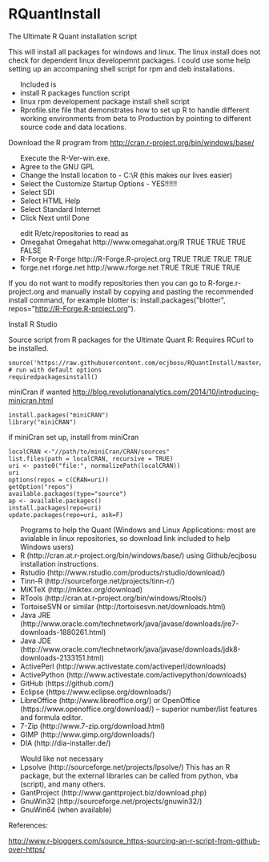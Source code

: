 RQuantInstall
=============

The Ultimate R Quant installation script 

This will install all packages for windows and linux.  The linux install does 
not check for dependent linux developemnt packages.  I could use some help 
setting up an accompaning shell script for rpm and deb installations.

<ul>Included is
  <li>install R packages function script</li>  
  <li>linux rpm developement package install shell script</li>  
  <li>Rprofile.site file that demonstrates how to set up R to handle different working 
  environments from beta to Production by pointing to different source code and 
  data locations.</li>
</ul>

Download the R program from http://cran.r-project.org/bin/windows/base/

<ul>Execute the R-Ver-win.exe.
<li>Agree to the GNU GPL</li>
<li>Change the Install location to - C:\R (this makes our lives easier)</li>
<li>Select the Customize Startup Options - YES!!!!!!</li>
<li>Select SDI</li>
<li>Select HTML Help</li>
<li>Select Standard Internet</li>
<li>Click Next until Done</li>
</ul>

<ul>edit R/etc/repositories to read as
<li>Omegahat Omegahat http://www.omegahat.org/R TRUE TRUE TRUE FALSE</li>
<li>R-Forge R-Forge http://R-Forge.R-project.org    TRUE TRUE TRUE TRUE</li>
<li>forge.net rforge.net http://www.rforge.net  TRUE TRUE TRUE TRUE</li>
</ul>

If you do not want to modify repositories then you can go to R-forge.r-project.org and manually install by copying and pasting the recommended install command, for example blotter is: install.packages("blotter", repos="http://R-Forge.R-project.org").

Install R Studio

Source script from R packages for the Ultimate Quant R: Requires RCurl to be installed.  
```
source('https://raw.githubusercontent.com/ecjbosu/RQuantInstall/master/requiredpackagesinstall.R')
# run with default options
requiredpackagesinstall()
```
miniCran if wanted
  http://blog.revolutionanalytics.com/2014/10/introducing-minicran.html
```
install.packages("miniCRAN")
library("miniCRAN")
```
if miniCran set up, install from miniCran

```
localCRAN <-"//path/to/miniCran/CRAN/sources"
list.files(path = localCRAN, recursive = TRUE)
uri <- paste0("file:", normalizePath(localCRAN))
uri
options(repos = c(CRAN=uri))
getOption("repos")
available.packages(type="source")
ap <- available.packages()
install.packages(repo=uri)
update.packages(repo=uri, ask=F)
```
<ul>Programs to help the Quant (Windows and Linux Applications:  most are avialable in linux repositories, so download link included to help Windows users)
<li>R (http://cran.at.r-project.org/bin/windows/base/) using Github/ecjbosu installation instructions.</li>
<li>Rstudio (http://www.rstudio.com/products/rstudio/download/)</li>
<li>Tinn-R (http://sourceforge.net/projects/tinn-r/)</li>
<li>MiKTeX (http://miktex.org/download)</li>
<li>RTools (http://cran.at.r-project.org/bin/windows/Rtools/)</li>
<li>TortoiseSVN or similar (http://tortoisesvn.net/downloads.html)</li>
<li>Java JRE (http://www.oracle.com/technetwork/java/javase/downloads/jre7-downloads-1880261.html)</li>
<li>Java JDE (http://www.oracle.com/technetwork/java/javase/downloads/jdk8-downloads-2133151.html)</li>
<li>ActivePerl (http://www.activestate.com/activeperl/downloads)</li>
<li>ActivePython (http://www.activestate.com/activepython/downloads)</li>
<li>GitHub (https://github.com/)</li>
<li>Eclipse (https://www.eclipse.org/downloads/)</li>
<li>LibreOffice (http://www.libreoffice.org/) or OpenOffice (https://www.openoffice.org/download/) – superior number/list features and formula editor.</li>
<li>7-Zip (http://www.7-zip.org/download.html)</li>
<li>GIMP (http://www.gimp.org/downloads/)</li>
<li>DIA (http://dia-installer.de/)</li>
</ul>
<ul>Would like not necessary
<li>Lpsolve (http://sourceforge.net/projects/lpsolve/) This has an R package, but the external libraries can be called from python, vba (script), and many others.</li>
<li>GantProject (http://www.ganttproject.biz/download.php)</li>
<li>GnuWin32 (http://sourceforge.net/projects/gnuwin32/)</li>
<li>GnuWin64 (when available)</li>
</ul>

References:

http://www.r-bloggers.com/source_https-sourcing-an-r-script-from-github-over-https/
